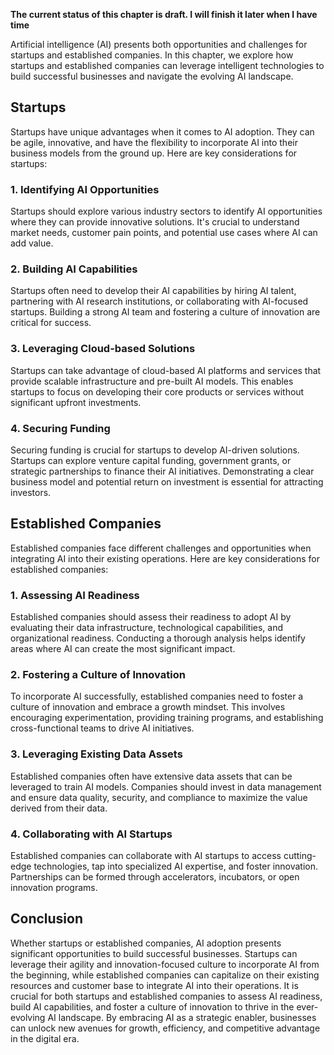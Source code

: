 **The current status of this chapter is draft. I will finish it later when I have time**

Artificial intelligence (AI) presents both opportunities and challenges for startups and established companies. In this chapter, we explore how startups and established companies can leverage intelligent technologies to build successful businesses and navigate the evolving AI landscape.

Startups
--------

Startups have unique advantages when it comes to AI adoption. They can be agile, innovative, and have the flexibility to incorporate AI into their business models from the ground up. Here are key considerations for startups:

### 1. Identifying AI Opportunities

Startups should explore various industry sectors to identify AI opportunities where they can provide innovative solutions. It's crucial to understand market needs, customer pain points, and potential use cases where AI can add value.

### 2. Building AI Capabilities

Startups often need to develop their AI capabilities by hiring AI talent, partnering with AI research institutions, or collaborating with AI-focused startups. Building a strong AI team and fostering a culture of innovation are critical for success.

### 3. Leveraging Cloud-based Solutions

Startups can take advantage of cloud-based AI platforms and services that provide scalable infrastructure and pre-built AI models. This enables startups to focus on developing their core products or services without significant upfront investments.

### 4. Securing Funding

Securing funding is crucial for startups to develop AI-driven solutions. Startups can explore venture capital funding, government grants, or strategic partnerships to finance their AI initiatives. Demonstrating a clear business model and potential return on investment is essential for attracting investors.

Established Companies
---------------------

Established companies face different challenges and opportunities when integrating AI into their existing operations. Here are key considerations for established companies:

### 1. Assessing AI Readiness

Established companies should assess their readiness to adopt AI by evaluating their data infrastructure, technological capabilities, and organizational readiness. Conducting a thorough analysis helps identify areas where AI can create the most significant impact.

### 2. Fostering a Culture of Innovation

To incorporate AI successfully, established companies need to foster a culture of innovation and embrace a growth mindset. This involves encouraging experimentation, providing training programs, and establishing cross-functional teams to drive AI initiatives.

### 3. Leveraging Existing Data Assets

Established companies often have extensive data assets that can be leveraged to train AI models. Companies should invest in data management and ensure data quality, security, and compliance to maximize the value derived from their data.

### 4. Collaborating with AI Startups

Established companies can collaborate with AI startups to access cutting-edge technologies, tap into specialized AI expertise, and foster innovation. Partnerships can be formed through accelerators, incubators, or open innovation programs.

Conclusion
----------

Whether startups or established companies, AI adoption presents significant opportunities to build successful businesses. Startups can leverage their agility and innovation-focused culture to incorporate AI from the beginning, while established companies can capitalize on their existing resources and customer base to integrate AI into their operations. It is crucial for both startups and established companies to assess AI readiness, build AI capabilities, and foster a culture of innovation to thrive in the ever-evolving AI landscape. By embracing AI as a strategic enabler, businesses can unlock new avenues for growth, efficiency, and competitive advantage in the digital era.
